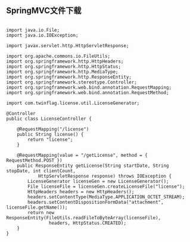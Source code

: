 ## SpringMVC文件下载
<pre>
<code>
import java.io.File;
import java.io.IOException;

import javax.servlet.http.HttpServletResponse;

import org.apache.commons.io.FileUtils;
import org.springframework.http.HttpHeaders;
import org.springframework.http.HttpStatus;
import org.springframework.http.MediaType;
import org.springframework.http.ResponseEntity;
import org.springframework.stereotype.Controller;
import org.springframework.web.bind.annotation.RequestMapping;
import org.springframework.web.bind.annotation.RequestMethod;

import com.twinflag.license.util.LicenseGenerator;

@Controller
public class LicenseController {

    @RequestMapping("/license")
    public String license() {
        return "license";
    }

    @RequestMapping(value = "/getLicense", method = { RequestMethod.POST })
    public ResponseEntity<byte[]> getLicense(String startDate, String stopDate, int clientCount,
            HttpServletResponse response) throws IOException {
        LicenseGenerator licenseGen = new LicenseGenerator();
        File licenseFile = licenseGen.createLicenseFile("license");
        HttpHeaders headers = new HttpHeaders();
        headers.setContentType(MediaType.APPLICATION_OCTET_STREAM);
        headers.setContentDispositionFormData("attachment", licenseFile.getName());
        return new ResponseEntity<byte[]>(FileUtils.readFileToByteArray(licenseFile),
                headers, HttpStatus.CREATED);
    }
}
</code>
</pre>